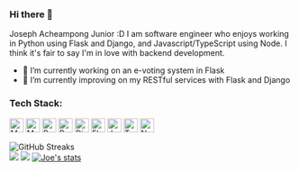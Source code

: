 ### Hi there 👋
Joseph Acheampong Junior :D
I am software engineer who enjoys working in Python using Flask and Django, and Javascript/TypeScript using Node. 
I think it's fair to say I'm in love with backend development.


- 🔭 I’m currently working on an e-voting system in Flask
- 🌱 I’m currently improving on my RESTful services with Flask and Django

<h3 align="left">Tech Stack:</h3>

<p align="left">
<img src="https://github.com/get-icon/geticon/raw/master/icons/mongodb.svg" alt="MongoDb" width="25px" height="25px">
<img src="https://github.com/get-icon/geticon/raw/master/icons/mysql.svg" alt="MySql" width="25px" height="25px">
<img src="https://github.com/get-icon/geticon/raw/master/icons/postgresql.svg" alt="Postgresql" width="25px" height="25px">
 <img src="https://github.com/get-icon/geticon/raw/master/icons/python.svg" alt="Python" width="25px" height="25px">
<img src="https://github.com/get-icon/geticon/raw/master/icons/django.svg" alt="Django" width="25px" height="25px">
<img src="https://github.com/get-icon/geticon/raw/master/icons/flask.svg" alt="Flask" width="25px" height="25px">
<img src="https://github.com/get-icon/geticon/raw/master/icons/javascript.svg" alt="Javascript" width="25px" height="25px">
<img src="https://github.com/get-icon/geticon/raw/master/icons/typescript.svg" alt="Typescript" width="25px" height="25px">
<img src="https://github.com/get-icon/geticon/raw/master/icons/nodejs.svg" alt="NodeJS" width="25px" height="25px">
</p>

![GitHub Streaks](http://github-readme-streak-stats.herokuapp.com?user=averagewifiuser&theme=dracula&hide_border=true)<br>
![](https://github-profile-summary-cards.vercel.app/api/cards/repos-per-language?username=averagewifiuser&theme=github_dark)
![](https://github-profile-summary-cards.vercel.app/api/cards/most-commit-language?username=averagewifiuser&theme=github_dark)
[![Joe's stats](https://github-readme-stats.vercel.app/api?username=averagewifiuser&show_icons=true&theme=github_dark)](https://github.com/averagewifiuser)
<!--
**averagewifiuser/averagewifiuser** is a ✨ _special_ ✨ repository because its `README.md` (this file) appears on your GitHub profile.
- 👯 I’m looking to collaborate on ...
- 🤔 I’m looking for help with ...
- 💬 Ask me about ...
- 📫 How to reach me: ...
- 😄 Pronouns: ...
- ⚡ Fun fact: ...


Here are some ideas to get you started:
-->
